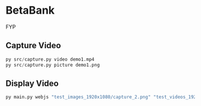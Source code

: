 # BetaBank
FYP

## Capture Video
```python
py src/capture.py video demo1.mp4
py src/capture.py picture demo1.png
```

## Display Video
```python
py main.py webjs "test_images_1920x1080/capture_2.png" "test_videos_1920x1080/demo2.mp4"
```